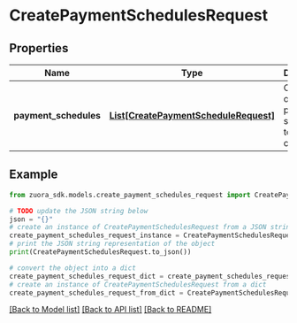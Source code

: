 # CreatePaymentSchedulesRequest


## Properties

Name | Type | Description | Notes
------------ | ------------- | ------------- | -------------
**payment_schedules** | [**List[CreatePaymentScheduleRequest]**](CreatePaymentScheduleRequest.md) | Container of the payment schedules to be created.  | [optional] 

## Example

```python
from zuora_sdk.models.create_payment_schedules_request import CreatePaymentSchedulesRequest

# TODO update the JSON string below
json = "{}"
# create an instance of CreatePaymentSchedulesRequest from a JSON string
create_payment_schedules_request_instance = CreatePaymentSchedulesRequest.from_json(json)
# print the JSON string representation of the object
print(CreatePaymentSchedulesRequest.to_json())

# convert the object into a dict
create_payment_schedules_request_dict = create_payment_schedules_request_instance.to_dict()
# create an instance of CreatePaymentSchedulesRequest from a dict
create_payment_schedules_request_from_dict = CreatePaymentSchedulesRequest.from_dict(create_payment_schedules_request_dict)
```
[[Back to Model list]](../README.md#documentation-for-models) [[Back to API list]](../README.md#documentation-for-api-endpoints) [[Back to README]](../README.md)


